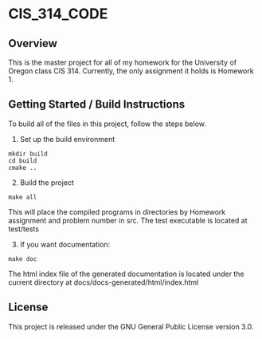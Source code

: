 # CIS_314_CODE

## Overview
This is the master project for all of my homework for the University of Oregon
class CIS 314.  Currently, the only assignment it holds is Homework 1.


## Getting Started / Build Instructions
To build all of the files in this project, follow the steps below.   

1. Set up the build environment
```
mkdir build
cd build
cmake ..
```
2. Build the project
```
make all
```
This will place the compiled programs in directories by Homework assignment and 
problem number in src.  The test executable is located at test/tests

3. If you want documentation:
```
make doc
```
The html index file of the generated documentation is located under the
current directory at docs/docs-generated/html/index.html

## License
This project is released under the GNU General Public License version 3.0.
